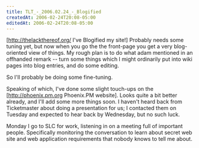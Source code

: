 ```yaml
---
title: TLT_-_2006.02.24_-_Blogified
createdAt: 2006-02-24T20:08-05:00
editedAt: 2006-02-24T20:08-05:00
---
```


[http://thelackthereof.org/ I've Blogified my site!] Probably needs some tuning yet, but now when you go the the front-page you get a very blog-oriented view of things. My rough plan is to do what adam mentioned in an offhanded remark -- turn some things which I might ordinarily put into wiki pages into blog entries, and do some editing.

So I'll probably be doing some fine-tuning.

Speaking of which, I've done some slight touch-ups on the [http://phoenix.pm.org Phoenix.PM website]. Looks quite a bit better already, and I'll add some more things soon. I haven't heard back from Ticketmaster about doing a presentation for us; I contacted them on Tuesday and expected to hear back by Wednesday, but no such luck.

Monday I go to SLC for work, listening in on a meeting full of important people. Specifically monitoring the conversation to learn about secret web site and web application requirements that nobody knows to tell me about.

